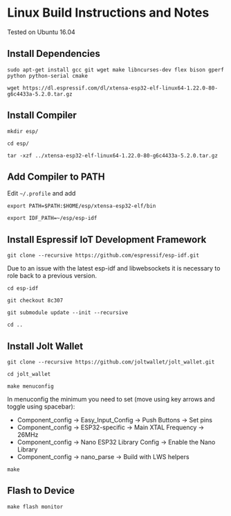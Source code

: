 Linux Build Instructions and Notes
======================================

Tested on Ubuntu 16.04

Install Dependencies
---------------------
`sudo apt-get install gcc git wget make libncurses-dev flex bison gperf python python-serial cmake`

`wget https://dl.espressif.com/dl/xtensa-esp32-elf-linux64-1.22.0-80-g6c4433a-5.2.0.tar.gz`

Install Compiler
---------------------
`mkdir esp/`

`cd esp/`

`tar -xzf ../xtensa-esp32-elf-linux64-1.22.0-80-g6c4433a-5.2.0.tar.gz`

Add Compiler to PATH
---------------------
Edit `~/.profile` and add

`export PATH=$PATH:$HOME/esp/xtensa-esp32-elf/bin` 

`export IDF_PATH=~/esp/esp-idf`

Install Espressif IoT Development Framework
---------------------
`git clone --recursive https://github.com/espressif/esp-idf.git`

Due to an issue with the latest esp-idf and libwebsockets it is necessary to role back to a previous version.

`cd esp-idf`

`git checkout 8c307`

`git submodule update --init --recursive`

`cd ..`

Install Jolt Wallet
---------------------
`git clone --recursive https://github.com/joltwallet/jolt_wallet.git`

`cd jolt_wallet`

`make menuconfig`

In menuconfig the minimum you need to set (move using key arrows and toggle using spacebar):
* Component_config -> Easy_Input_Config -> Push Buttons -> Set pins
* Component_config -> ESP32-specific -> Main XTAL Frequency -> 26MHz
* Component_config -> Nano ESP32 Library Config -> Enable the Nano Library
* Component_config -> nano_parse -> Build with LWS helpers


`make`

Flash to Device
---------------------

`make flash monitor`
